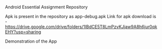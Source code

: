 Android Essential Assignment Repository

Apk is present in the repository as app-debug.apk
Link for apk download is - https://drive.google.com/drive/folders/1IBdCE5T8LmPzvKJjaw9A8h6jur0qkEHY?usp=sharing

Demonstration of the App
